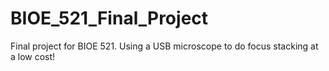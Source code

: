 # BIOE_521_Final_Project
Final project for BIOE 521. Using a USB microscope to do focus stacking at a low cost!
